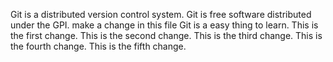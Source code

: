 Git is a distributed version control system.
Git is free software distributed under the GPI. 
make a change  in this file
Git is a easy thing to learn.
This is the first change.
This is the second change.
This is the third change.
This is the fourth change.
This is the fifth change.